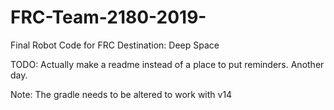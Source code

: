 # FRC-Team-2180-2019-
Final Robot Code for FRC Destination: Deep Space

TODO: Actually make a readme instead of a place to put reminders.  Another day.

Note: The gradle needs to be altered to work with v14
